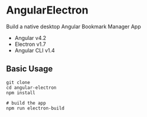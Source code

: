 # AngularElectron

Build a native desktop Angular Bookmark Manager App

- Angular v4.2
- Electron v1.7
- Angular CLI v1.4 

## Basic Usage

```shell
git clone
cd angular-electron
npm install

# build the app
npm run electron-build
```

